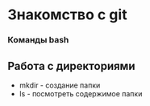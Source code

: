# Знакомство с git
### Команды bash
## Работа с директориями
* mkdir - создание папки
* ls - посмотреть содержимое папки

